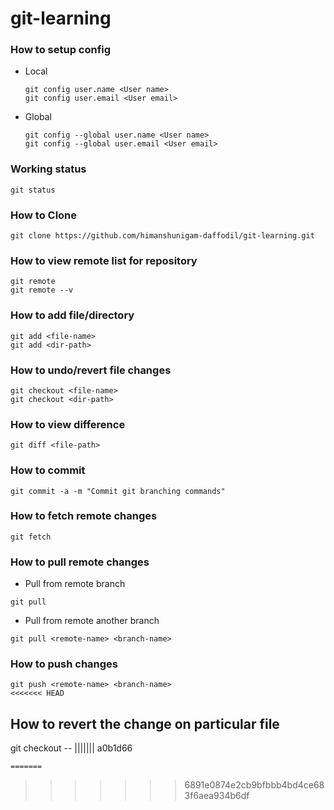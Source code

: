 # git-learning

### How to setup config
* Local
    ```shell
    git config user.name <User name>
    git config user.email <User email>
    ```

* Global
    ```shell
    git config --global user.name <User name>
    git config --global user.email <User email>
    ```

### Working status
```shell
git status
```
### How to Clone
```shell
git clone https://github.com/himanshunigam-daffodil/git-learning.git
```

### How to view remote list for repository
```shell
git remote
git remote --v
```

### How to add file/directory
```shell
git add <file-name>
git add <dir-path>
```

### How to undo/revert file changes
```shell
git checkout <file-name>
git checkout <dir-path>
```

### How to view difference
```shell
git diff <file-path>
```
### How to commit
```shell
git commit -a -m "Commit git branching commands"
```

### How to fetch remote changes
```shell
git fetch
```

### How to pull remote changes
* Pull from remote branch
```shell
git pull
```

* Pull from remote another branch
```shell
git pull <remote-name> <branch-name>
```

### How to push changes
```shell
git push <remote-name> <branch-name>
<<<<<<< HEAD
```

## How to revert the change on particular file
 git checkout --
||||||| a0b1d66
```
=======
```
>>>>>>> 6891e0874e2cb9bfbbb4bd4ce683f6aea934b6df
